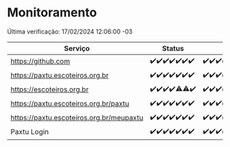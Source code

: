 # Monitoramento

Última verificação: 17/02/2024 12:06:00 -03

|Serviço|Status|Últimas 24h|
|---|---|---|
|https://github.com|<span title="2024-02-10: OK=24">✔️</span><span title="2024-02-11: OK=24">✔️</span><span title="2024-02-12: OK=24">✔️</span><span title="2024-02-13: OK=24">✔️</span><span title="2024-02-14: OK=24">✔️</span><span title="2024-02-15: OK=24">✔️</span><span title="2024-02-16: OK=15">✔️</span>|<span title="16/02/2024 12:06:00 -03 : 200">✔️</span><span title="16/02/2024 13:07:00 -03 : 200">✔️</span><span title="16/02/2024 14:05:00 -03 : 200">✔️</span><span title="16/02/2024 15:07:00 -03 : 200">✔️</span><span title="16/02/2024 16:02:00 -03 : 200">✔️</span><span title="16/02/2024 17:06:00 -03 : 200">✔️</span><span title="16/02/2024 18:03:00 -03 : 200">✔️</span><span title="16/02/2024 19:04:00 -03 : 200">✔️</span><span title="16/02/2024 20:04:00 -03 : 200">✔️</span><span title="16/02/2024 21:29:00 -03 : 200">✔️</span><span title="16/02/2024 22:37:00 -03 : 200">✔️</span><span title="16/02/2024 23:12:00 -03 : 200">✔️</span><span title="17/02/2024 00:07:00 -03 : 200">✔️</span><span title="17/02/2024 01:08:00 -03 : 200">✔️</span><span title="17/02/2024 02:05:00 -03 : 200">✔️</span><span title="17/02/2024 03:07:00 -03 : 200">✔️</span><span title="17/02/2024 04:04:00 -03 : 200">✔️</span><span title="17/02/2024 05:07:00 -03 : 200">✔️</span><span title="17/02/2024 06:04:00 -03 : 200">✔️</span><span title="17/02/2024 07:04:00 -03 : 200">✔️</span><span title="17/02/2024 08:03:00 -03 : 200">✔️</span><span title="17/02/2024 09:09:00 -03 : 200">✔️</span><span title="17/02/2024 10:04:00 -03 : 200">✔️</span><span title="17/02/2024 11:04:00 -03 : 200">✔️</span><span title="17/02/2024 12:06:00 -03 : 200">✔️</span>|
|https://paxtu.escoteiros.org.br|<span title="2024-02-10: OK=24">✔️</span><span title="2024-02-11: OK=24">✔️</span><span title="2024-02-12: OK=24">✔️</span><span title="2024-02-13: OK=24">✔️</span><span title="2024-02-14: OK=24">✔️</span><span title="2024-02-15: OK=24">✔️</span><span title="2024-02-16: OK=15">✔️</span>|<span title="16/02/2024 12:06:00 -03 : 200">✔️</span><span title="16/02/2024 13:07:00 -03 : 200">✔️</span><span title="16/02/2024 14:05:00 -03 : 200">✔️</span><span title="16/02/2024 15:07:00 -03 : 200">✔️</span><span title="16/02/2024 16:02:00 -03 : 200">✔️</span><span title="16/02/2024 17:06:00 -03 : 200">✔️</span><span title="16/02/2024 18:03:00 -03 : 200">✔️</span><span title="16/02/2024 19:04:00 -03 : 200">✔️</span><span title="16/02/2024 20:04:00 -03 : 200">✔️</span><span title="16/02/2024 21:29:00 -03 : 200">✔️</span><span title="16/02/2024 22:37:00 -03 : 200">✔️</span><span title="16/02/2024 23:12:00 -03 : 200">✔️</span><span title="17/02/2024 00:07:00 -03 : 200">✔️</span><span title="17/02/2024 01:08:00 -03 : 200">✔️</span><span title="17/02/2024 02:05:00 -03 : 200">✔️</span><span title="17/02/2024 03:07:00 -03 : 200">✔️</span><span title="17/02/2024 04:04:00 -03 : 200">✔️</span><span title="17/02/2024 05:07:00 -03 : 200">✔️</span><span title="17/02/2024 06:04:00 -03 : 200">✔️</span><span title="17/02/2024 07:04:00 -03 : 200">✔️</span><span title="17/02/2024 08:03:00 -03 : 200">✔️</span><span title="17/02/2024 09:09:00 -03 : 200">✔️</span><span title="17/02/2024 10:04:00 -03 : 200">✔️</span><span title="17/02/2024 11:04:00 -03 : 200">✔️</span><span title="17/02/2024 12:06:00 -03 : 200">✔️</span>|
|https://escoteiros.org.br|<span title="2024-02-10: OK=24">✔️</span><span title="2024-02-11: OK=24">✔️</span><span title="2024-02-12: OK=24">✔️</span><span title="2024-02-13: OK=24">✔️</span><span title="2024-02-14: OK=22, Falhas=2">⚠️</span><span title="2024-02-15: OK=22, Falhas=2">⚠️</span><span title="2024-02-16: OK=15">✔️</span>|<span title="16/02/2024 12:06:00 -03 : 200">✔️</span><span title="16/02/2024 13:07:00 -03 : 200">✔️</span><span title="16/02/2024 14:05:00 -03 : 200">✔️</span><span title="16/02/2024 15:07:00 -03 : 200">✔️</span><span title="16/02/2024 16:02:00 -03 : 200">✔️</span><span title="16/02/2024 17:06:00 -03 : 200">✔️</span><span title="16/02/2024 18:03:00 -03 : 200">✔️</span><span title="16/02/2024 19:04:00 -03 : 200">✔️</span><span title="16/02/2024 20:04:00 -03 : 200">✔️</span><span title="16/02/2024 21:29:00 -03 : 200">✔️</span><span title="16/02/2024 22:37:00 -03 : 200">✔️</span><span title="16/02/2024 23:12:00 -03 : 200">✔️</span><span title="17/02/2024 00:07:00 -03 : 200">✔️</span><span title="17/02/2024 01:08:00 -03 : 200">✔️</span><span title="17/02/2024 02:05:00 -03 : 200">✔️</span><span title="17/02/2024 03:07:00 -03 : 200">✔️</span><span title="17/02/2024 04:04:00 -03 : 200">✔️</span><span title="17/02/2024 05:07:00 -03 : 200">✔️</span><span title="17/02/2024 06:04:00 -03 : 200">✔️</span><span title="17/02/2024 07:04:00 -03 : 200">✔️</span><span title="17/02/2024 08:03:00 -03 : 200">✔️</span><span title="17/02/2024 09:09:00 -03 : 200">✔️</span><span title="17/02/2024 10:04:00 -03 : 200">✔️</span><span title="17/02/2024 11:04:00 -03 : 200">✔️</span><span title="17/02/2024 12:06:00 -03 : 200">✔️</span>|
|https://paxtu.escoteiros.org.br/paxtu|<span title="2024-02-10: OK=24">✔️</span><span title="2024-02-11: OK=24">✔️</span><span title="2024-02-12: OK=24">✔️</span><span title="2024-02-13: OK=24">✔️</span><span title="2024-02-14: OK=24">✔️</span><span title="2024-02-15: OK=24">✔️</span><span title="2024-02-16: OK=15">✔️</span>|<span title="16/02/2024 12:06:00 -03 : 200">✔️</span><span title="16/02/2024 13:07:00 -03 : 200">✔️</span><span title="16/02/2024 14:05:00 -03 : 200">✔️</span><span title="16/02/2024 15:07:00 -03 : 200">✔️</span><span title="16/02/2024 16:02:00 -03 : 200">✔️</span><span title="16/02/2024 17:06:00 -03 : 200">✔️</span><span title="16/02/2024 18:03:00 -03 : 200">✔️</span><span title="16/02/2024 19:04:00 -03 : 200">✔️</span><span title="16/02/2024 20:04:00 -03 : 200">✔️</span><span title="16/02/2024 21:29:00 -03 : 200">✔️</span><span title="16/02/2024 22:37:00 -03 : 200">✔️</span><span title="16/02/2024 23:12:00 -03 : 200">✔️</span><span title="17/02/2024 00:07:00 -03 : 200">✔️</span><span title="17/02/2024 01:08:00 -03 : 200">✔️</span><span title="17/02/2024 02:05:00 -03 : 200">✔️</span><span title="17/02/2024 03:07:00 -03 : 200">✔️</span><span title="17/02/2024 04:04:00 -03 : 200">✔️</span><span title="17/02/2024 05:07:00 -03 : 200">✔️</span><span title="17/02/2024 06:04:00 -03 : 200">✔️</span><span title="17/02/2024 07:04:00 -03 : 200">✔️</span><span title="17/02/2024 08:03:00 -03 : 200">✔️</span><span title="17/02/2024 09:09:00 -03 : 200">✔️</span><span title="17/02/2024 10:04:00 -03 : 200">✔️</span><span title="17/02/2024 11:04:00 -03 : 200">✔️</span><span title="17/02/2024 12:06:00 -03 : 200">✔️</span>|
|https://paxtu.escoteiros.org.br/meupaxtu|<span title="2024-02-10: OK=24">✔️</span><span title="2024-02-11: OK=24">✔️</span><span title="2024-02-12: OK=24">✔️</span><span title="2024-02-13: OK=24">✔️</span><span title="2024-02-14: OK=24">✔️</span><span title="2024-02-15: OK=24">✔️</span><span title="2024-02-16: OK=15">✔️</span>|<span title="16/02/2024 12:06:00 -03 : 200">✔️</span><span title="16/02/2024 13:07:00 -03 : 200">✔️</span><span title="16/02/2024 14:05:00 -03 : 200">✔️</span><span title="16/02/2024 15:07:00 -03 : 200">✔️</span><span title="16/02/2024 16:02:00 -03 : 200">✔️</span><span title="16/02/2024 17:06:00 -03 : 200">✔️</span><span title="16/02/2024 18:03:00 -03 : 200">✔️</span><span title="16/02/2024 19:04:00 -03 : 200">✔️</span><span title="16/02/2024 20:04:00 -03 : 200">✔️</span><span title="16/02/2024 21:29:00 -03 : 200">✔️</span><span title="16/02/2024 22:37:00 -03 : 200">✔️</span><span title="16/02/2024 23:12:00 -03 : 200">✔️</span><span title="17/02/2024 00:07:00 -03 : 200">✔️</span><span title="17/02/2024 01:08:00 -03 : 200">✔️</span><span title="17/02/2024 02:05:00 -03 : 200">✔️</span><span title="17/02/2024 03:07:00 -03 : 200">✔️</span><span title="17/02/2024 04:04:00 -03 : 200">✔️</span><span title="17/02/2024 05:07:00 -03 : 200">✔️</span><span title="17/02/2024 06:04:00 -03 : 200">✔️</span><span title="17/02/2024 07:04:00 -03 : 200">✔️</span><span title="17/02/2024 08:03:00 -03 : 200">✔️</span><span title="17/02/2024 09:09:00 -03 : 200">✔️</span><span title="17/02/2024 10:04:00 -03 : 200">✔️</span><span title="17/02/2024 11:04:00 -03 : 200">✔️</span><span title="17/02/2024 12:06:00 -03 : 200">✔️</span>|
|Paxtu Login|<span title="2024-02-10: OK=24">✔️</span><span title="2024-02-11: OK=24">✔️</span><span title="2024-02-12: OK=24">✔️</span><span title="2024-02-13: OK=24">✔️</span><span title="2024-02-14: OK=24">✔️</span><span title="2024-02-15: OK=24">✔️</span><span title="2024-02-16: OK=15">✔️</span>|<span title="16/02/2024 12:06:00 -03 : 200">✔️</span><span title="16/02/2024 13:07:00 -03 : 200">✔️</span><span title="16/02/2024 14:05:00 -03 : 200">✔️</span><span title="16/02/2024 15:07:00 -03 : 200">✔️</span><span title="16/02/2024 16:02:00 -03 : 200">✔️</span><span title="16/02/2024 17:06:00 -03 : 200">✔️</span><span title="16/02/2024 18:03:00 -03 : 200">✔️</span><span title="16/02/2024 19:04:00 -03 : 200">✔️</span><span title="16/02/2024 20:04:00 -03 : 200">✔️</span><span title="16/02/2024 21:29:00 -03 : 200">✔️</span><span title="16/02/2024 22:37:00 -03 : 200">✔️</span><span title="16/02/2024 23:12:00 -03 : 200">✔️</span><span title="17/02/2024 00:07:00 -03 : 200">✔️</span><span title="17/02/2024 01:08:00 -03 : 200">✔️</span><span title="17/02/2024 02:05:00 -03 : 200">✔️</span><span title="17/02/2024 03:07:00 -03 : 200">✔️</span><span title="17/02/2024 04:04:00 -03 : 200">✔️</span><span title="17/02/2024 05:07:00 -03 : 200">✔️</span><span title="17/02/2024 06:04:00 -03 : 200">✔️</span><span title="17/02/2024 07:04:00 -03 : 200">✔️</span><span title="17/02/2024 08:03:00 -03 : 200">✔️</span><span title="17/02/2024 09:09:00 -03 : 200">✔️</span><span title="17/02/2024 10:04:00 -03 : 200">✔️</span><span title="17/02/2024 11:04:00 -03 : 200">✔️</span><span title="17/02/2024 12:06:00 -03 : 200">✔️</span>|
